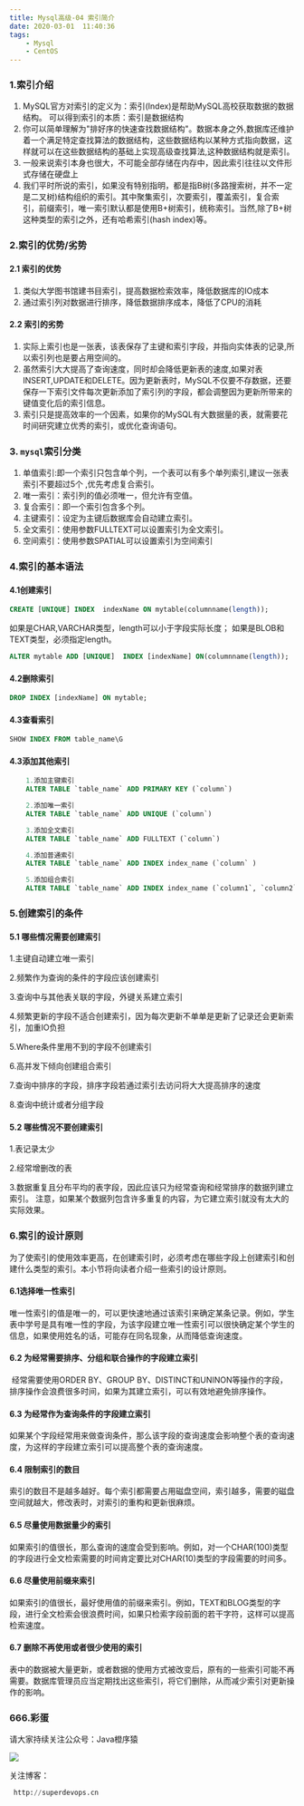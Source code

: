 ```yaml
---
title: Mysql高级-04 索引简介
date: 2020-03-01  11:40:36
tags: 
    - Mysql
    - CentOS
---
```


### 1.索引介绍

1. MySQL官方对索引的定义为：索引(Index)是帮助MySQL高校获取数据的数据结构。
   可以得到索引的本质：索引是数据结构
2. 你可以简单理解为"排好序的快速查找数据结构"。数据本身之外,数据库还维护着一个满足特定查找算法的数据结构，这些数据结构以某种方式指向数据，这样就可以在这些数据结构的基础上实现高级查找算法,这种数据结构就是索引。
3. 一般来说索引本身也很大，不可能全部存储在内存中，因此索引往往以文件形式存储在硬盘上
4. 我们平时所说的索引，如果没有特别指明，都是指B树(多路搜索树，并不一定是二叉树)结构组织的索引。其中聚集索引，次要索引，覆盖索引，复合索引，前缀索引，唯一索引默认都是使用B+树索引，统称索引。当然,除了B+树这种类型的索引之外，还有哈希索引(hash index)等。

<!--more-->

### 2.索引的优势/劣势

#### 2.1 索引的优势

1. 类似大学图书馆建书目索引，提高数据检索效率，降低数据库的IO成本
2. 通过索引列对数据进行排序，降低数据排序成本，降低了CPU的消耗

#### 2.2 索引的劣势

1. 实际上索引也是一张表，该表保存了主键和索引字段，并指向实体表的记录,所以索引列也是要占用空间的。
2. 虽然索引大大提高了查询速度，同时却会降低更新表的速度,如果对表INSERT,UPDATE和DELETE。因为更新表时，MySQL不仅要不存数据，还要保存一下索引文件每次更新添加了索引列的字段，都会调整因为更新所带来的键值变化后的索引信息。
3. 索引只是提高效率的一个因素，如果你的MySQL有大数据量的表，就需要花时间研究建立优秀的索引，或优化查询语句。

### 3. `mysql`索引分类

1. 单值索引:即一个索引只包含单个列，一个表可以有多个单列索引,建议一张表索引不要超过5个
   ,优先考虑复合索引。
2. 唯一索引：索引列的值必须唯一，但允许有空值。
3. 复合索引：即一个索引包含多个列。
4. 主键索引：设定为主键后数据库会自动建立索引。
5. 全文索引：使用参数FULLTEXT可以设置索引为全文索引。
6. 空间索引：使用参数SPATIAL可以设置索引为空间索引

### 4.索引的基本语法

#### 4.1创建索引

```sql
CREATE [UNIQUE] INDEX  indexName ON mytable(columnname(length));
```

如果是CHAR,VARCHAR类型，length可以小于字段实际长度；
如果是BLOB和TEXT类型，必须指定length。

```sql
ALTER mytable ADD [UNIQUE]  INDEX [indexName] ON(columnname(length));
```



#### 4.2删除索引

```sql
DROP INDEX [indexName] ON mytable;
```



#### 4.3查看索引

```sql
SHOW INDEX FROM table_name\G
```

#### 4.3添加其他索引

```sql
    1.添加主键索引 
    ALTER TABLE `table_name` ADD PRIMARY KEY (`column`) 

    2.添加唯一索引
    ALTER TABLE `table_name` ADD UNIQUE (`column`) 

    3.添加全文索引
    ALTER TABLE `table_name` ADD FULLTEXT (`column`) 

    4.添加普通索引
    ALTER TABLE `table_name` ADD INDEX index_name (`column` ) 

    5.添加组合索引 
    ALTER TABLE `table_name` ADD INDEX index_name (`column1`, `column2`, `column3`)
```



### 5.创建索引的条件

#### 5.1 哪些情况需要创建索引

1.主键自动建立唯一索引

2.频繁作为查询的条件的字段应该创建索引

3.查询中与其他表关联的字段，外键关系建立索引

4.频繁更新的字段不适合创建索引，因为每次更新不单单是更新了记录还会更新索引，加重IO负担

5.Where条件里用不到的字段不创建索引

6.高并发下倾向创建组合索引

7.查询中排序的字段，排序字段若通过索引去访问将大大提高排序的速度

8.查询中统计或者分组字段

#### 5.2 哪些情况不要创建索引

1.表记录太少

2.经常增删改的表

3.数据重复且分布平均的表字段，因此应该只为经常查询和经常排序的数据列建立索引。
注意，如果某个数据列包含许多重复的内容，为它建立索引就没有太大的实际效果。



### 6.索引的设计原则

为了使索引的使用效率更高，在创建索引时，必须考虑在哪些字段上创建索引和创建什么类型的索引。本小节将向读者介绍一些索引的设计原则。

#### 6.1选择唯一性索引

​       唯一性索引的值是唯一的，可以更快速地通过该索引来确定某条记录。例如，学生表中学号是具有唯一性的字段，为该字段建立唯一性索引可以很快确定某个学生的信息，如果使用姓名的话，可能存在同名现象，从而降低查询速度。

#### 6.2 为经常需要排序、分组和联合操作的字段建立索引

​      经常需要使用ORDER BY、GROUP BY、DISTINCT和UNINON等操作的字段，排序操作会浪费很多时间，如果为其建立索引，可以有效地避免排序操作。

#### 6.3 为经常作为查询条件的字段建立索引

​     如果某个字段经常用来做查询条件，那么该字段的查询速度会影响整个表的查询速度，为这样的字段建立索引可以提高整个表的查询速度。

#### 6.4 限制索引的数目

​      索引的数目不是越多越好。每个索引都需要占用磁盘空间，索引越多，需要的磁盘空间就越大，修改表时，对索引的重构和更新很麻烦。

#### 6.5 尽量使用数据量少的索引

​      如果索引的值很长，那么查询的速度会受到影响。例如，对一个CHAR(100)类型的字段进行全文检索需要的时间肯定要比对CHAR(10)类型的字段需要的时间多。

#### 6.6 尽量使用前缀来索引

​       如果索引的值很长，最好使用值的前缀来索引。例如，TEXT和BLOG类型的字段，进行全文检索会很浪费时间，如果只检索字段前面的若干字符，这样可以提高检索速度。

#### 6.7 删除不再使用或者很少使用的索引

​     表中的数据被大量更新，或者数据的使用方式被改变后，原有的一些索引可能不再需要。数据库管理员应当定期找出这些索引，将它们删除，从而减少索引对更新操作的影响。

### 666.彩蛋

请大家持续关注公众号：Java橙序猿

 ![](/image/common/superdevops.jpg) 

关注博客：

```sql
 http://superdevops.cn
```